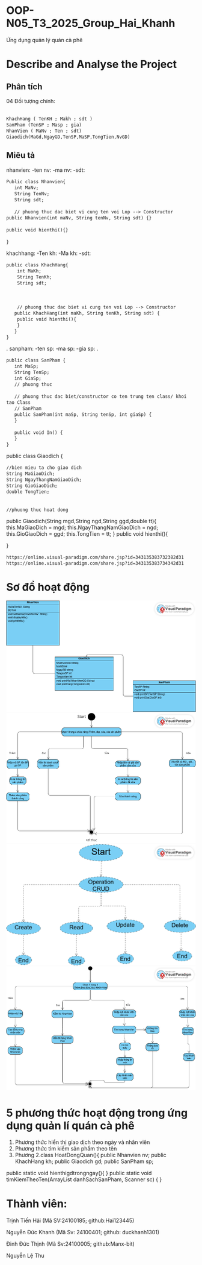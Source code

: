 # OOP-N05_T3_2025_Group_Hai_Khanh

Ứng dụng quản lý quán cà phê

# Describe and Analyse the Project 

## Phân tích

04 Đối tượng chính:

```

KhachHang ( TenKH ; Makh ; sdt )
SanPham (TenSP ; Masp ; gia)
NhanVien ( MaNv ; Ten ; sdt)
Giaodich(MaGd,NgayGD,TenSP,MaSP,TongTien,NvGD)

```

## Miêu tả
nhanvien: 
 -ten nv:
 -ma nv:
 -sdt:

 ```
 Public class Nhanvien{
    int MaNv;
    String TenNv;
    String sdt;

    // phuong thuc dac biet vi cung ten voi Lop --> Constructor
public Nhanvien(int maNv, String tenNv, String sdt) {}

public void hienthi(){}

}

```
khachhang:
 -Ten kh:
 -Ma kh:
 -sdt:
```
public class KhachHang{
    int MaKh;
    String TenKh;
    String sdt;



    // phuong thuc dac biet vi cung ten voi Lop --> Constructor
   public KhachHang(int maKh, String tenKh, String sdt) {
    public void hienthi(){
    }
   }
}
```
 .
sanpham:
 -ten sp:
 -ma sp:
 -gia sp:
 .
 ```
 public class SanPham {
    int MaSp;
    String TenSp;
    int GiaSp;
    // phuong thuc

    // phuong thuc dac biet/constructor co ten trung ten class/ khoi tao Class
    // SanPham
    public SanPham(int maSp, String tenSp, int giaSp) {
    }

    public void In() {
    }
}
 ```
public class Giaodich {

    //bien mieu ta cho giao dich
    String MaGiaoDich;
    String NgayThangNamGiaoDich;
    String GioGiaoDich;
    double TongTien;


    //phuong thuc hoat dong
public Giaodich(String mgd,String ngd,String ggd,double tt){
    this.MaGiaoDich = mgd;
    this.NgayThangNamGiaoDich = ngd;
    this.GioGiaoDich = ggd;
    this.TongTien = tt; 
}
public void hienthi(){
    
}
```
https://online.visual-paradigm.com/share.jsp?id=343135383732382d31
https://online.visual-paradigm.com/share.jsp?id=343135383734342d31

```
# Sơ đồ hoạt động
<img src="images/Untitled.png">
<img src="images/sanpham.png">
<img src="images/GiaoDich.png">
<img src="images/NhanVien.png"> 

# 5 phương thức hoạt động trong ứng dụng quản lí quán cà phê
1. Phương thức hiển thị giao dịch theo ngày và nhân viên
2. Phương thức tìm kiếm sản phẩm theo tên
3. Phương 
2.class HoatDongQuan(){
public Nhanvien nv;
    public KhachHang kh;
    public Giaodich gd;
    public SanPham sp;

public static void hienthigdtrongngay(){
   }
public static void timKiemTheoTen(ArrayList<SanPham> danhSachSanPham, Scanner sc) {
    }


# Thành viên:

Trịnh Tiến Hải (Mã SV:24100185; github:Hai123445)

Nguyễn Đức Khanh (Mã Sv: 24100401; github: duckhanh1301)

Đinh Đức Thịnh (Mã Sv:24100005; github:Manx-bit)

Nguyễn Lệ Thu
